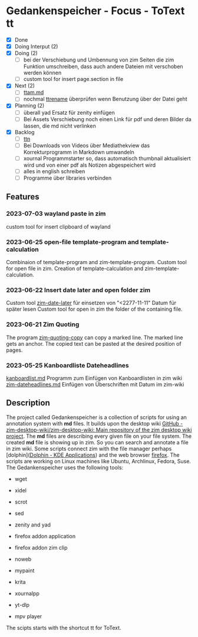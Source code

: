 # Gedankenspeicher - Focus - ToText tt

- [X] Done
- [X] Doing Interput (2)
- [X] Doing (2)
	- [ ] bei der Verschiebung und Umbennung von zim Seiten
	die zim Funktion umschreiben, dass auch andere Dateien
	mit verschoben werden können
    - [ ] custom tool for insert page.section in file
- [X] Next (2)
	- [ ] [ttam.md](ttam.md)
	- [ ] nochmal [ttrename](ttrename.md) überprüfen wenn Benutzung über der Datei geht
- [X] Planning (2)
    - [ ] überall yad Ersatz für zenity einfügen
	- [ ] Bei Assets Verschiebung noch einen Link für pdf und
	deren Bilder da lassen, die md nicht verlinken
- [X] Backlog
	- [ ] [ttn](ttn.md)
	- [ ] Bei Downloads von Videos über Mediathekview
	das Korrekturprogramm in Markdown umwandeln
	- [ ] xournal Programmstarter so, dass automatisch thumbnail
	aktualisiert wird und von einer pdf als Notizen abgespeichert wird
	- [ ] alles in english schreiben
	- [ ] Programme über libraries verbinden

## Features

### 2023-07-03 wayland paste in zim
custom tool for insert clipboard of wayland

### 2023-06-25 open-file template-program and template-calculation
Combinaion of template-program and zim-template-program.
Custom tool for open file in zim.
Creation of template-calculation and zim-template-calculation.

### 2023-06-22 Insert date later and open folder zim
Custom tool [zim-date-later]() für einsetzen von "<2277-11-11" Datum für später lesen
Custom tool for open in zim the folder of the containing file.

### 2023-06-21 Zim Quoting
The program [zim-quoting-copy]() can copy a marked line. The marked line gets an anchor. The copied text can be pasted at the desired position of pages.

### 2023-05-25 Kanboardliste Dateheadlines
[kanboardlist.md](kanboardlist.md) Programm zum Einfügen von Kanboardlisten in zim wiki
[zim-dateheadlines.md](zim-dateheadlines.md) Einfügen von Überschriften mit Datum im zim-wiki


## Description
The project called Gedankenspeicher is a collection of scripts for using an annotation system with **md** files. It builds upon the desktop wiki [GitHub - zim-desktop-wiki/zim-desktop-wiki: Main repository of the zim desktop wiki project](https://github.com/zim-desktop-wiki/zim-desktop-wiki). The **md** files are describing every given file on your file system. The created **md** file is showing up in zim. So you can search and annotate a file in zim wiki. Some scripts connect zim with the file manager perhaps [dolphin]([Dolphin - KDE Applications](https://apps.kde.org/dolphin/)) and the web browser [firefox](https://www.mozilla.org/en-US/firefox/new/). The scripts are working on Linux machines like Ubuntu, Archlinux, Fedora, Suse. The Gedankenspeicher uses the following tools:

- wget

- xidel

- scrot

- sed

- zenity and yad

- firefox addon application

- firefox addon zim clip

- noweb

- mypaint

- krita

- xournalpp

- yt-dlp

- mpv player

The scipts starts with the shortcut tt for ToText. 
